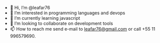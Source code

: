 - 👋 Hi, I’m @leafar76
- 👀 I’m interested in programming languages and devops
- 🌱 I’m currently learning javascript
- 💞️ I’m looking to collaborate on development tools
- 📫 How to reach me send e-mail to leafar76@gmail.com or call +55 11 996579690.

<!---
leafar76/leafar76 is a ✨ special ✨ repository because its `README.md` (this file) appears on your GitHub profile.
You can click the Preview link to take a look at your changes.
--->
